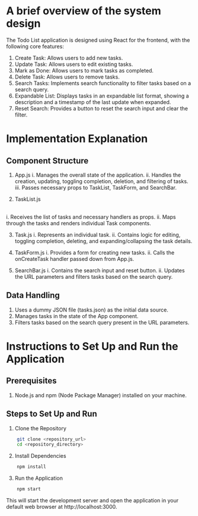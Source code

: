 # A brief overview of the system design
The Todo List application is designed using React for the frontend, with the following core features:

1. Create Task: Allows users to add new tasks.
2. Update Task: Allows users to edit existing tasks.
3. Mark as Done: Allows users to mark tasks as completed.
4. Delete Task: Allows users to remove tasks.
5. Search Tasks: Implements search functionality to filter tasks based on a 
   search query.
6. Expandable List: Displays tasks in an expandable list format, showing a 
   description and a timestamp of the last update when expanded.
7. Reset Search: Provides a button to reset the search input and clear the 
   filter.

# Implementation Explanation
## Component Structure
1. App.js
   i. Manages the overall state of the application.
   ii. Handles the creation, updating, toggling completion, deletion, and 
       filtering of tasks.
   iii. Passes necessary props to TaskList, TaskForm, and SearchBar.

2. TaskList.js
<br/>
   i. Receives the list of tasks and necessary handlers as props.
   ii. Maps through the tasks and renders individual Task components.

3. Task.js
   i. Represents an individual task.
   ii. Contains logic for editing, toggling completion, deleting, and 
       expanding/collapsing the task details.

4. TaskForm.js
   i. Provides a form for creating new tasks.
   ii. Calls the onCreateTask handler passed down from App.js.

5. SearchBar.js
   i. Contains the search input and reset button.
   ii. Updates the URL parameters and filters tasks based on the search 
       query.

## Data Handling
1. Uses a dummy JSON file (tasks.json) as the initial data source.
2. Manages tasks in the state of the App component.
3. Filters tasks based on the search query present in the URL parameters.

# Instructions to Set Up and Run the Application
## Prerequisites
1. Node.js and npm (Node Package Manager) installed on your machine.

## Steps to Set Up and Run
1. Clone the Repository
```sh
    git clone <repository_url>
    cd <repository_directory>
```
2. Install Dependencies
```sh
    npm install
```
3. Run the Application
```sh
    npm start
```
This will start the development server and open the application in your default web browser at http://localhost:3000.
